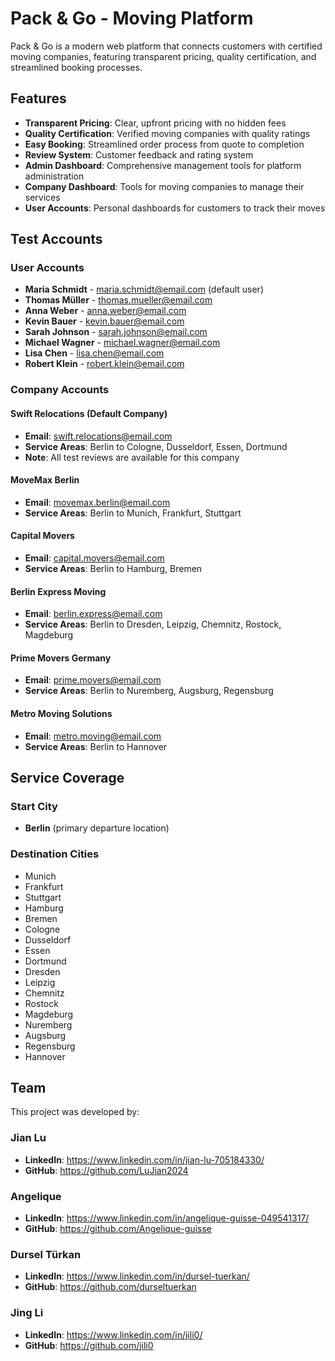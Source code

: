 # Pack & Go - Moving Platform

Pack & Go is a modern web platform that connects customers with certified moving companies, featuring transparent pricing, quality certification, and streamlined booking processes.

## Features

- **Transparent Pricing**: Clear, upfront pricing with no hidden fees
- **Quality Certification**: Verified moving companies with quality ratings
- **Easy Booking**: Streamlined order process from quote to completion
- **Review System**: Customer feedback and rating system
- **Admin Dashboard**: Comprehensive management tools for platform administration
- **Company Dashboard**: Tools for moving companies to manage their services
- **User Accounts**: Personal dashboards for customers to track their moves

## Test Accounts

### User Accounts
- **Maria Schmidt** - maria.schmidt@email.com (default user)
- **Thomas Müller** - thomas.mueller@email.com
- **Anna Weber** - anna.weber@email.com
- **Kevin Bauer** - kevin.bauer@email.com
- **Sarah Johnson** - sarah.johnson@email.com
- **Michael Wagner** - michael.wagner@email.com
- **Lisa Chen** - lisa.chen@email.com
- **Robert Klein** - robert.klein@email.com

### Company Accounts

#### Swift Relocations (Default Company)
- **Email**: swift.relocations@email.com
- **Service Areas**: Berlin to Cologne, Dusseldorf, Essen, Dortmund
- **Note**: All test reviews are available for this company

#### MoveMax Berlin
- **Email**: movemax.berlin@email.com
- **Service Areas**: Berlin to Munich, Frankfurt, Stuttgart

#### Capital Movers
- **Email**: capital.movers@email.com
- **Service Areas**: Berlin to Hamburg, Bremen

#### Berlin Express Moving
- **Email**: berlin.express@email.com
- **Service Areas**: Berlin to Dresden, Leipzig, Chemnitz, Rostock, Magdeburg

#### Prime Movers Germany
- **Email**: prime.movers@email.com
- **Service Areas**: Berlin to Nuremberg, Augsburg, Regensburg

#### Metro Moving Solutions
- **Email**: metro.moving@email.com
- **Service Areas**: Berlin to Hannover

## Service Coverage

### Start City
- **Berlin** (primary departure location)

### Destination Cities
- Munich
- Frankfurt
- Stuttgart
- Hamburg
- Bremen
- Cologne
- Dusseldorf
- Essen
- Dortmund
- Dresden
- Leipzig
- Chemnitz
- Rostock
- Magdeburg
- Nuremberg
- Augsburg
- Regensburg
- Hannover

## Team

This project was developed by:

### Jian Lu
- **LinkedIn**: https://www.linkedin.com/in/jian-lu-705184330/
- **GitHub**: https://github.com/LuJian2024

### Angelique
- **LinkedIn**: https://www.linkedin.com/in/angelique-guisse-049541317/
- **GitHub**: https://github.com/Angelique-guisse

### Dursel Türkan
- **LinkedIn**: https://www.linkedin.com/in/dursel-tuerkan/
- **GitHub**: https://github.com/durseltuerkan

### Jing Li
- **LinkedIn**: https://www.linkedin.com/in/jili0/
- **GitHub**: https://github.com/jili0
